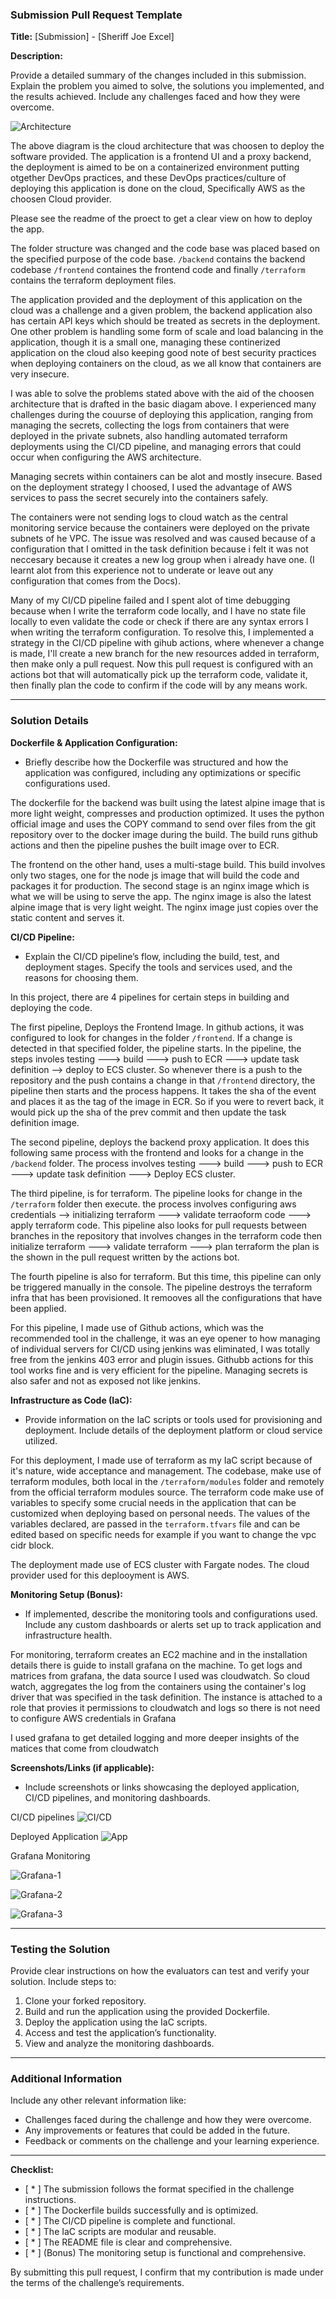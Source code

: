 ### Submission Pull Request Template

**Title:** [Submission] - [Sheriff Joe Excel]

**Description:**

Provide a detailed summary of the changes included in this submission. Explain the problem you aimed to solve, the solutions you implemented, and the results achieved. Include any challenges faced and how they were overcome.

![Architecture](../img/download.jpeg)

The above diagram is the cloud architecture that was choosen to deploy the software provided. The application is a frontend UI and a proxy backend, the deployment is aimed to be on a containerized environment putting otgether DevOps practices, and these DevOps practices/culture of deploying this application is done on the cloud, Specifically AWS as the choosen Cloud provider.

Please see the readme of the proect to get a clear view on how to deploy the app.

The folder structure was changed and the code base was placed based on the specified purpose of the code base.
`/backend` contains the backend codebase `/frontend` containes the frontend code and finally `/terraform` contains the terraform deployment files.

The application provided and the deployment of this application on the cloud was a challenge and a given problem, the backend application also has certain API keys which should be treated as secrets in the deployment. One other problem is handling some form of scale and load balancing in the application, though it is a small one, managing these continerized application on the cloud also keeping good note of best security practices when deploying containers on the cloud, as we all know that containers are very insecure.

I was able to solve the problems stated above with the aid of the choosen architecture that is drafted in the basic diagam above. I experienced many challenges during the couurse of deploying this application, ranging from managing the secrets, collecting the logs from containers that were deployed in the private subnets, also handling automated terraform deployments using the CI/CD pipeline, and managing errors that could occur when configuring the AWS architecture.

Managing secrets within containers can be alot and mostly insecure. Based on the deployment strategy I choosed, I used the advantage of AWS services to pass the secret securely into the containers safely.

The containers were not sending logs to cloud watch as the central monitoring service because the containers were deployed on the private subnets of he VPC. The issue was resolved and was caused because of a configuration that I omitted in the task definition because i felt it was not neccesary because it creates a new log group when i already have one. (I learnt alot from this experience not to underate or leave out any configuration that comes from the Docs).

Many of my CI/CD pipeline failed and I spent alot of time debugging because when I write the terraform code locally, and I have no state file locally to even validate the code or check if there are any syntax errors I when writing the terraform configuration.
To resolve this, I implemented a strategy in the CI/CD pipeline with gihub actions, where whenever a change is made, I'll create a new branch for the new resources added in terraform, then make only a pull request. Now this pull request is configured with an actions bot that will automatically pick up the terraform code, validate it, then finally plan the code to confirm if the code will by any means work.

---

### Solution Details

**Dockerfile & Application Configuration:**
- Briefly describe how the Dockerfile was structured and how the application was configured, including any optimizations or specific configurations used.

The dockerfile for the backend was built using the latest alpine image that is more light weight, compresses and production optimized. It uses the python official image and uses the COPY command to send over files from the git repository over to the docker image during the build. The build runs github actions and then the pipeline pushes the built image over to ECR.

The frontend on the other hand, uses a multi-stage build. This build involves only two stages, one for the node js image that will build the code and packages it for production. The second stage is an nginx image which is what we will be using to serve the app. The nginx image is also the latest alpine image that is very light weight. The nginx image just copies over the static content and serves it.

**CI/CD Pipeline:**
- Explain the CI/CD pipeline’s flow, including the build, test, and deployment stages. Specify the tools and services used, and the reasons for choosing them.

In this project, there are 4 pipelines for certain steps in building and deploying the code.

The first pipeline, Deploys the Frontend Image. In github actions, it was configured to look for changes in the folder `/frontend`. If a change is detected in that specified folder, the pipeline starts. In the pipeline, the steps involes testing ---> build ---> push to ECR ---> update task definition --> deploy to ECS cluster. So whenever there is a push to the repository and the push contains a change in that `/frontend` directory, the pipeline then starts and the process happens. It takes the sha of the event and places it as the tag of the image in ECR. So if you were to revert back, it would pick up the sha of the prev commit and then update the task definition image.

The second pipeline, deploys the backend proxy application. It does this following same process with the frontend and looks for a change in the `/backend` folder. The process involves testing ---> build ---> push to ECR ---> update task definition --->  Deploy ECS cluster. 

The third pipeline, is for terraform. The pipeline looks for change in the `/terraform` folder then execute. the process involves configuring aws credentials --> initializing terraform ---> validate terraoform code ---> apply terraform code. This pipeline also looks for pull requests between branches in the repository that involves changes in the terraform code then initialize terraform ---> validate terraform ---> plan terraform the plan is the shown in the pull request written by the actions bot.


The fourth pipeline is also for terraform. But this time, this pipeline can only be triggered manually in the console. The pipeline destroys the terraform infra that has been provisioned. It remooves all the configurations that have been applied.

For this pipeline, I made use of Github actions, which was the recommended tool in the challenge, it was an eye opener to how managing of individual servers for CI/CD using jenkins was eliminated, I was totally free from the jenkins 403 error and plugin issues. Githubb actions for this tool works fine and is very efficient for the pipeline. Managing secrets is also safer and not as exposed not like jenkins.

**Infrastructure as Code (IaC):**
- Provide information on the IaC scripts or tools used for provisioning and deployment. Include details of the deployment platform or cloud service utilized.

For this deployment, I made use of terraform as my IaC script because of it's nature, wide acceptance and management. The codebase, make use of terraform modules, both local in the `/terraform/modules` folder and remotely from the official terraform modules source. The terraform code make use of variables to specify some crucial needs in the application that can be customized when deploying based on personal needs. The values of the variables declared, are passed in the `terraform.tfvars` file and can be edited based on specific needs for example if you want to change the vpc cidr block.

The deployment made use of ECS cluster with Fargate nodes. The cloud provider used for this deplooyment is AWS. 

**Monitoring Setup (Bonus):**
- If implemented, describe the monitoring tools and configurations used. Include any custom dashboards or alerts set up to track application and infrastructure health.

For monitoring, terraform creates an EC2 machine and in the installation details there is guide to install grafana on the machine. To get logs and matrices from grafana, the data source I used was cloudwatch. So cloud watch, aggregates the log from the containers using the container's log driver that was specified in the task definition.
The instance is attached to a role that provies it permissions to cloudwatch and logs so there is not need to configure AWS credentials in Grafana

I used grafana to get detailed logging and more deeper insights of the matices that come from cloudwatch

**Screenshots/Links (if applicable):**
- Include screenshots or links showcasing the deployed application, CI/CD pipelines, and monitoring dashboards.

CI/CD pipelines
![CI/CD](../img/pipelines.png)

Deployed Application
![App](../img/app.png)

Grafana Monitoring

![Grafana-1](../img/grafana-1.png)

![Grafana-2](../img/grafana-2.png)

![Grafana-3](../img/grafana-3.png)

---

### Testing the Solution

Provide clear instructions on how the evaluators can test and verify your solution. Include steps to:

1. Clone your forked repository.
2. Build and run the application using the provided Dockerfile.
3. Deploy the application using the IaC scripts.
4. Access and test the application’s functionality.
5. View and analyze the monitoring dashboards.

---

### Additional Information

Include any other relevant information like:
- Challenges faced during the challenge and how they were overcome.
- Any improvements or features that could be added in the future.
- Feedback or comments on the challenge and your learning experience.

---

**Checklist:**
- [ * ] The submission follows the format specified in the challenge instructions.
- [ * ] The Dockerfile builds successfully and is optimized.
- [ * ] The CI/CD pipeline is complete and functional.
- [ * ] The IaC scripts are modular and reusable.
- [ * ] The README file is clear and comprehensive.
- [ * ] (Bonus) The monitoring setup is functional and comprehensive.

By submitting this pull request, I confirm that my contribution is made under the terms of the challenge’s requirements.
